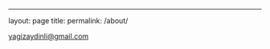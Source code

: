 ---
layout: page
title: 
permalink: /about/


[yagizaydinli@gmail.com](mailto:yagizaydinli@gmail.com)

